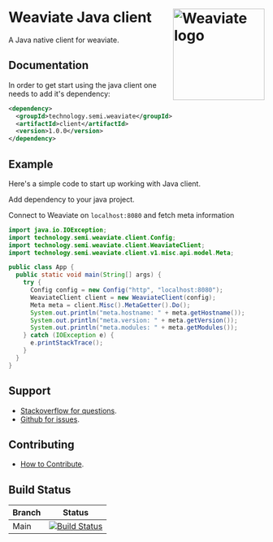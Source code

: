# Weaviate Java client  <img alt='Weaviate logo' src='https://raw.githubusercontent.com/semi-technologies/weaviate/19de0956c69b66c5552447e84d016f4fe29d12c9/docs/assets/weaviate-logo.png' width='180' align='right' />

A Java native client for weaviate.

## Documentation

In order to get start using the java client one needs to add it's dependency:

```xml
<dependency>
  <groupId>technology.semi.weaviate</groupId>
  <artifactId>client</artifactId>
  <version>1.0.0</version>
</dependency>
```

## Example

Here's a simple code to start up working with Java client.

Add dependency to your java project.

Connect to Weaviate on `localhost:8080` and fetch meta information

```java
import java.io.IOException;
import technology.semi.weaviate.client.Config;
import technology.semi.weaviate.client.WeaviateClient;
import technology.semi.weaviate.client.v1.misc.api.model.Meta;

public class App {
  public static void main(String[] args) {
    try {
      Config config = new Config("http", "localhost:8080");
      WeaviateClient client = new WeaviateClient(config);
      Meta meta = client.Misc().MetaGetter().Do();
      System.out.println("meta.hostname: " + meta.getHostname());
      System.out.println("meta.version: " + meta.getVersion());
      System.out.println("meta.modules: " + meta.getModules());
    } catch (IOException e) {
      e.printStackTrace();
    }
  }
}
```

## Support

- [Stackoverflow for questions](https://stackoverflow.com/questions/tagged/weaviate).
- [Github for issues](https://github.com/semi-technologies/weaviate-java-client/issues).

## Contributing

- [How to Contribute](https://github.com/semi-technologies/weaviate/blob/master/CONTRIBUTE.md).

## Build Status

| Branch   | Status        |
| -------- |:-------------:|
| Main     | [![Build Status](https://travis-ci.com/semi-technologies/weaviate-java-client.svg?token=YPa1Pbr1QfTDsrnqbHLf&branch=main)](https://travis-ci.com/github/semi-technologies/weaviate-java-client)
